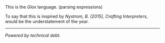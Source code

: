 This is the *Glox* language.
(parsing expressions)

To say that this is inspired by *Nystrom, B. (2015), Crafting Interpreters*,
would be the understatement of the year.

---
*Powered by technical debt*.
